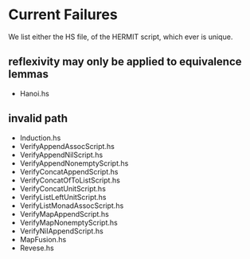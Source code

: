 # Current Failures

We list either the HS file, of the HERMIT script, which ever is unique.

## reflexivity may only be applied to equivalence lemmas

 * Hanoi.hs

## invalid path

 * Induction.hs
 * VerifyAppendAssocScript.hs
 * VerifyAppendNilScript.hs
 * VerifyAppendNonemptyScript.hs
 * VerifyConcatAppendScript.hs
 * VerifyConcatOfToListScript.hs
 * VerifyConcatUnitScript.hs
 * VerifyListLeftUnitScript.hs
 * VerifyListMonadAssocScript.hs
 * VerifyMapAppendScript.hs
 * VerifyMapNonemptyScript.hs
 * VerifyNilAppendScript.hs
 * MapFusion.hs
 * Revese.hs

